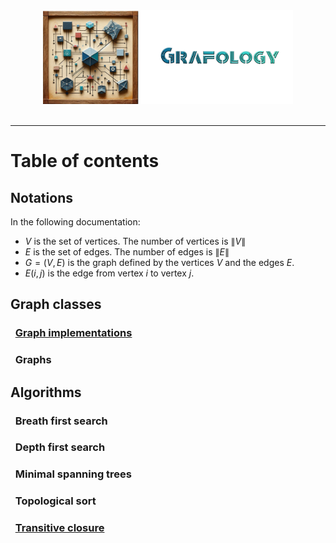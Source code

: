 <div align="center">
    <img 
        src="imgs/logo.png" 
        alt="Répétiteur logo"
        height="150px"
        width="400px"
        />
</div>
<br/>
<hr/>

# Table of contents
## Notations
In the following documentation:
- $V$ is the set of vertices. The number of vertices is $\lVert V \rVert$
- $E$ is the set of edges. The number of edges is $\lVert E \rVert$
- $G = (V, E)$ is the graph defined by the vertices $V$ and the edges $E$.
- $E(i,j)$ is the edge from vertex $i$ to vertex $j$.

## Graph classes
### &nbsp;&nbsp;[Graph implementations](graph_implementations.md)
### &nbsp;&nbsp;Graphs
## Algorithms
### &nbsp;&nbsp;Breath first search
### &nbsp;&nbsp;Depth first search
### &nbsp;&nbsp;Minimal spanning trees
### &nbsp;&nbsp;Topological sort
### &nbsp;&nbsp;[Transitive closure](algos/transitive_closure.md)
